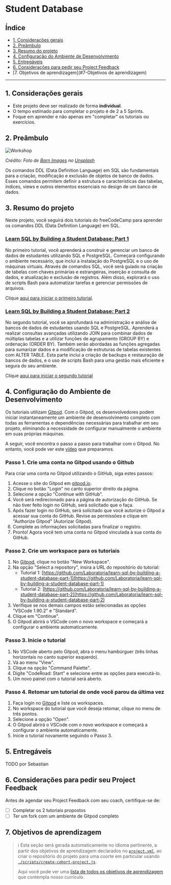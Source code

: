 # Student Database

## Índice

* [1. Considerações gerais](#1-Considerações-gerais)
* [2. Preâmbulo](#2-Preâmbulo)
* [3. Resumo do projeto](#3-Resumo-do-projeto)
* [4. Configuração do Ambiente de Desenvolvimento](#4-Configuração-do-Ambiente-de-Desenvolvimento)
* [5. Entregáveis](#5-Entregáveis)
* [6. Considerações para pedir seu Project Feedback](#6-considerações-para-pedir-seu-Project-Feedback)
* [7. Objetivos de aprendizagem](#7-Objetivos de aprendizagem)

---

## 1. Considerações gerais

* Este projeto deve ser realizado de forma **individual**.
* O tempo estimado para completar o projeto é de 2 a 5 Sprints.
* Foque em aprender e não apenas em "completar" os tutoriais ou exercícios.

## 2. Preâmbulo

![Workshop](https://images.unsplash.com/photo-1426927308491-6380b6a9936f)

_Crédito: Foto de [Barn Images](https://unsplash.com/@barnimages)_
_no [Unsplash](https://unsplash.com/photos/assorted-handheld-tools-in-tool-rack-t5YUoHW6zRo?utm_content=creditCopyText&utm_medium=referral&utm_source=unsplash)_

Os comandos DDL (Data Definition Language) em SQL são fundamentais para a criação,
modificação e exclusão de objetos de banco de dados. Esses comandos permitem
definir a estrutura e características das tabelas, índices, views e outros
elementos essenciais no design de um banco de dados.

## 3. Resumo do projeto

Neste projeto, você seguirá dois tutoriais do freeCodeCamp para aprender
os comandos DDL (Data Definition Language) em SQL.

### [Learn SQL by Building a Student Database: Part 1](https://github.com/Laboratoria/learn-sql-by-building-a-student-database-part-1)

No primeiro tutorial, você aprenderá a construir e gerenciar um banco de dados de
estudantes utilizando SQL e PostgreSQL. Começará configurando o ambiente
necessário, que inclui a instalação do PostgreSQL e o uso de máquinas
virtuais. Através de comandos SQL, você será guiado na criação de tabelas com
chaves primárias e estrangeiras, inserção e consulta de dados, e
atualização e exclusão de registros. Além disso, explorará o uso de
scripts Bash para automatizar tarefas e gerenciar permissões de arquivos.

Clique [aqui para iniciar o primeiro tutorial](https://gitpod.io/new/?autostart=true#CODEROAD_TUTORIAL_URL=https%3A%2F%2Fraw.githubusercontent.com%2FLaboratoria%2Flearn-sql-by-building-a-student-database-part-1%2Fmain%2Ftutorial.json,CODEROAD_DISABLE_RUN_ON_SAVE=true/https://github.com/Laboratoria/learn-sql-by-building-a-student-database-part-1).

### [Learn SQL by Building a Student Database: Part 2](https://github.com/Laboratoria/learn-sql-by-building-a-student-database-part-2)

No segundo tutorial, você se aprofundará na administração e análise
de bancos de dados de estudantes usando SQL e PostgreSQL. Aprenderá a
realizar consultas avançadas utilizando JOIN para combinar dados de múltiplas
tabelas e a utilizar funções de agrupamento (GROUP BY) e ordenação
(ORDER BY). Também serão abordadas as funções agregadas para sumarizar
dados e a modificação de estruturas de tabelas existentes com ALTER TABLE.
Esta parte inclui a criação de backups e restauração
de bancos de dados, e o uso de scripts Bash para uma gestão mais
eficiente e segura do seu ambiente.

Clique [aqui para iniciar o segundo tutorial](https://gitpod.io/new/?autostart=true#CODEROAD_TUTORIAL_URL=https%3A%2F%2Fraw.githubusercontent.com%2FLaboratoria%2Flearn-sql-by-building-a-student-database-part-2%2Fmain%2Ftutorial.json,CODEROAD_DISABLE_RUN_ON_SAVE=true/https://github.com/Laboratoria/learn-sql-by-building-a-student-database-part-2)

## 4. Configuração do Ambiente de Desenvolvimento

Os tutoriais utilizam [Gitpod](https://gitpod.io/). Com o Gitpod, os
desenvolvedores podem iniciar instantaneamente um ambiente de desenvolvimento
completo com todas as ferramentas e dependências necessárias para
trabalhar em seu projeto, eliminando a necessidade de configurar
manualmente o ambiente em suas próprias máquinas.

A seguir, você encontra o passo a passo para trabalhar com o Gitpod.
No entanto, você pode ver este [vídeo](https://youtu.be/legfwHxU_cI)
que preparamos.

### Passo 1. Crie uma conta no Gitpod usando o Github

Para criar uma conta no Gitpod utilizando o GitHub, siga estes passos:

1. Acesse o site do Gitpod em [gitpod.io](https://www.gitpod.io/).
2. Clique no botão "Login" no canto superior direito da página.
3. Selecione a opção "Continue with GitHub".
4. Você será redirecionado para a página de autorização do GitHub. Se não tiver feito
   login no GitHub, será solicitado que o faça.
5. Após fazer login no GitHub, será solicitado que você autorize o Gitpod
   a acessar sua conta do GitHub. Revise as permissões e clique em
   "Authorize Gitpod" (Autorizar Gitpod).
6. Complete as informações solicitadas para finalizar o registro.
7. Pronto! Agora você tem uma conta no Gitpod vinculada à sua conta do GitHub.

### Passo 2. Crie um workspace para os tutoriais

1. No [Gitpod](https://gitpod.io/workspaces), clique no botão "New Workspace".
2. Na opção "Select a repository", insira a URL do repositório do tutorial:
   - Tutorial 1: [https://github.com/Laboratoria/learn-sql-by-building-a-student-database-part-1](https://github.com/Laboratoria/learn-sql-by-building-a-student-database-part-1)
   - Tutorial 2: [https://github.com/Laboratoria/learn-sql-by-building-a-student-database-part-2](https://github.com/Laboratoria/learn-sql-by-building-a-student-database-part-2)
3. Verifique se nos demais campos estão selecionadas as opções "VSCode 1.90.2"
   e "Standard".
4. Clique em "Continue".
5. O Gitpod abrirá o VSCode com o novo workspace e começará a configurar
   o ambiente automaticamente.

### Passo 3. Inicie o tutorial

1. No VSCode aberto pelo Gitpod, abra o menu hambúrguer (três linhas
   horizontais no canto superior esquerdo).
2. Vá ao menu "View".
3. Clique na opção "Command Palette".
4. Digite "CodeRoad: Start" e selecione entre as opções para executá-lo.
5. Um novo painel com o tutorial será aberto.

### Passo 4. Retomar um tutorial de onde você parou da última vez

1. Faça login no [Gitpod](https://gitpod.io/workspaces) e liste os workspaces.
2. No workspace do tutorial que você deseja retomar, clique no menu de três pontos.
3. Selecione a opção "Open".
4. O Gitpod abrirá o VSCode com o novo workspace e começará a configurar
   o ambiente automaticamente.
5. Inicie o tutorial novamente seguindo o Passo 3.

## 5. Entregáveis

TODO por Sebastian

## 6. Considerações para pedir seu Project Feedback

Antes de agendar seu Project Feedback com seu coach, certifique-se de:

* [ ] Completar os 2 tutoriais propostos
* [ ] Ter um fork com um ambiente de Gitpod completo

## 7. Objetivos de aprendizagem

> ℹ️ Esta seção será gerada automaticamente no idioma pertinente, a partir
> dos objetivos de aprendizagem declarados no [`project.yml`](./project.yml),
> ao criar o repositório do projeto para uma coorte em particular usando
> [`./scripts/create-cohort-project.js`](../../scripts#create-cohort-project-coaches).
>
> Aqui você pode ver uma [lista de todos os objetivos de aprendizagem](../../learning-objectives/data.yml)
> que contempla nosso currículo.

